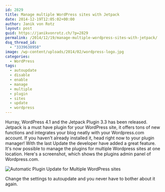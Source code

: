 ```yaml
---
id: 2829
title: Manage multiple WordPress sites with Jetpack
date: 2014-12-19T12:05:02+00:00
author: Janik von Rotz
layout: post
guid: https://janikvonrotz.ch/?p=2829
permalink: /2014/12/19/manage-multiple-wordpress-sites-with-jetpack/
dsq_thread_id:
  - "3339638958"
image: /wp-content/uploads/2014/02/wordpress-logo.jpg
categories:
  - WordPress
tags:
  - autoupdate
  - disable
  - enable
  - manage
  - multiple
  - plugin
  - sites
  - update
  - wordpress
---
```

Hurray, WordPress 4.1 and the Jetpack Plugin 3.3 has been released.
Jetpack is a must have plugin for your WordPress site, it offers tons of new functions and integrates your blog neatly with your Wordpress.com account. If you haven't already installed it, head right now to your plugin manager!
With the last Update the developer have added a great feature. It's now possible to manage the plugins for multiple Wordpress sites at one location.
Here's a screenshot, which shows the plugins admin panel of Wordpress.com.
<!--more-->
![Automatic Plugin Update for Multiple WordPress sites](https://janikvonrotz.ch/wp-content/uploads/2014/12/Automatic-Plugin-Update-for-Multiple-WordPress-sites.png)

Change the settings to autoupdate and you never have to bother about it again.